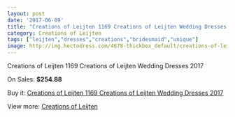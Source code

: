 ```yaml
---
layout: post
date: '2017-06-09'
title: "Creations of Leijten 1169 Creations of Leijten Wedding Dresses 2017"
category: Creations of Leijten
tags: ["leijten","dresses","creations","bridesmaid","unique"]
image: http://img.hectodress.com/4678-thickbox_default/creations-of-leijten-1169-creations-of-leijten-wedding-dresses-2013.jpg
---
```

Creations of Leijten 1169 Creations of Leijten Wedding Dresses 2017

On Sales: **$254.88**
<a href="https://www.hectodress.com/creations-of-leijten/2369-creations-of-leijten-1169-creations-of-leijten-wedding-dresses-2013.html"><amp-img layout="responsive" width="600" height="600" src="//img.hectodress.com/4678-thickbox_default/creations-of-leijten-1169-creations-of-leijten-wedding-dresses-2013.jpg" alt="Creations of Leijten 1169 Creations of Leijten Wedding Dresses 2017 0" /></a>
<a href="https://www.hectodress.com/creations-of-leijten/2369-creations-of-leijten-1169-creations-of-leijten-wedding-dresses-2013.html"><amp-img layout="responsive" width="600" height="600" src="//img.hectodress.com/4680-thickbox_default/creations-of-leijten-1169-creations-of-leijten-wedding-dresses-2013.jpg" alt="Creations of Leijten 1169 Creations of Leijten Wedding Dresses 2017 1" /></a>
<a href="https://www.hectodress.com/creations-of-leijten/2369-creations-of-leijten-1169-creations-of-leijten-wedding-dresses-2013.html"><amp-img layout="responsive" width="600" height="600" src="//img.hectodress.com/4679-thickbox_default/creations-of-leijten-1169-creations-of-leijten-wedding-dresses-2013.jpg" alt="Creations of Leijten 1169 Creations of Leijten Wedding Dresses 2017 2" /></a>

Buy it: [Creations of Leijten 1169 Creations of Leijten Wedding Dresses 2017](https://www.hectodress.com/creations-of-leijten/2369-creations-of-leijten-1169-creations-of-leijten-wedding-dresses-2013.html "Creations of Leijten 1169 Creations of Leijten Wedding Dresses 2017")

View more: [Creations of Leijten](https://www.hectodress.com/40-creations-of-leijten "Creations of Leijten")